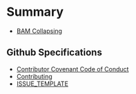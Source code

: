 # Summary

-   [BAM Collapsing](bam_collapsing.md)

## Github Specifications

- [Contributor Covenant Code of Conduct](github_specifications/CODE_OF_CONDUCT.md)
- [Contributing](github_specifications/CONTRIBUTING.md)
- [ISSUE\_TEMPLATE](github_specifications/ISSUE_TEMPLATE.md)
